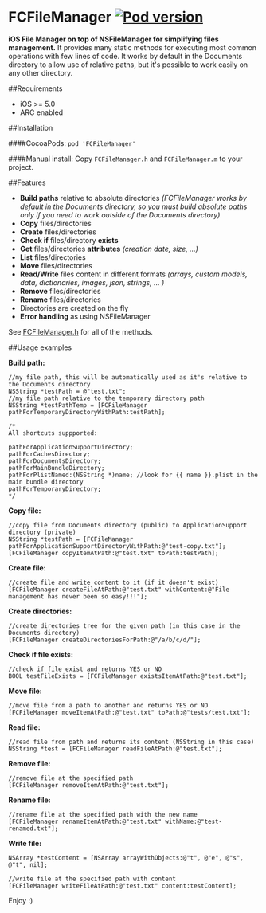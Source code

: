 FCFileManager [![Pod version](https://badge.fury.io/co/FCFileManager.svg)](http://badge.fury.io/co/FCFileManager)
=============

**iOS File Manager on top of NSFileManager for simplifying files management.** It provides many static methods for executing most common operations with few lines of code. It works by default in the Documents directory to allow use of relative paths, but it's possible to work easily on any other directory.

##Requirements
- iOS >= 5.0
- ARC enabled

##Installation

####CocoaPods:
`pod 'FCFileManager'`

####Manual install:
Copy `FCFileManager.h` and `FCFileManager.m` to your project.

##Features
- **Build paths** relative to absolute directories *(FCFileManager works by default in the Documents directory, so you must build absolute paths only if you need to work outside of the Documents directory)*
- **Copy** files/directories
- **Create** files/directories
- **Check if** files/directory **exists**
- **Get** files/directories **attributes** *(creation date, size, ...)*
- **List** files/directories
- **Move** files/directories
- **Read/Write** files content in different formats *(arrays, custom models, data, dictionaries, images, json, strings, ... )*
- **Remove** files/directories
- **Rename** files/directories
- Directories are created on the fly
- **Error handling** as using NSFileManager

See [FCFileManager.h](https://github.com/fabiocaccamo/FCFileManager/blob/master/FCFileManager/FCFileManager.h) for all of the methods.

##Usage examples

**Build path:**
```objc
//my file path, this will be automatically used as it's relative to the Documents directory
NSString *testPath = @"test.txt";
//my file path relative to the temporary directory path
NSString *testPathTemp = [FCFileManager pathForTemporaryDirectoryWithPath:testPath];

/*
All shortcuts suppported:

pathForApplicationSupportDirectory;
pathForCachesDirectory;
pathForDocumentsDirectory;
pathForMainBundleDirectory;
pathForPlistNamed:(NSString *)name; //look for {{ name }}.plist in the main bundle directory
pathForTemporaryDirectory;
*/
```

**Copy file:**
```objc
//copy file from Documents directory (public) to ApplicationSupport directory (private)
NSString *testPath = [FCFileManager pathForApplicationSupportDirectoryWithPath:@"test-copy.txt"];
[FCFileManager copyItemAtPath:@"test.txt" toPath:testPath];
```

**Create file:**
```objc
//create file and write content to it (if it doesn't exist)
[FCFileManager createFileAtPath:@"test.txt" withContent:@"File management has never been so easy!!!"];
```

**Create directories:**
```objc
//create directories tree for the given path (in this case in the Documents directory)
[FCFileManager createDirectoriesForPath:@"/a/b/c/d/"];
```

**Check if file exists:**
```objc
//check if file exist and returns YES or NO
BOOL testFileExists = [FCFileManager existsItemAtPath:@"test.txt"];
```

**Move file:**
```objc
//move file from a path to another and returns YES or NO
[FCFileManager moveItemAtPath:@"test.txt" toPath:@"tests/test.txt"];
```

**Read file:**
```objc
//read file from path and returns its content (NSString in this case)
NSString *test = [FCFileManager readFileAtPath:@"test.txt"];
```

**Remove file:**
```objc
//remove file at the specified path
[FCFileManager removeItemAtPath:@"test.txt"];
```

**Rename file:**
```objc
//rename file at the specified path with the new name
[FCFileManager renameItemAtPath:@"test.txt" withName:@"test-renamed.txt"];
```

**Write file:**
```objc
NSArray *testContent = [NSArray arrayWithObjects:@"t", @"e", @"s", @"t", nil];

//write file at the specified path with content
[FCFileManager writeFileAtPath:@"test.txt" content:testContent];
```

Enjoy :)

